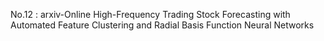 No.12 : arxiv-Online High-Frequency Trading Stock Forecasting with Automated Feature Clustering and Radial Basis Function Neural Networks
